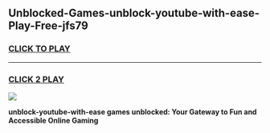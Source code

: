 
## Unblocked-Games-unblock-youtube-with-ease-Play-Free-jfs79
<h3>
<a href="https://premium76.site?title=unblock-youtube-with-ease&ref=12A">CLICK TO PLAY</a></h3>
<hr>

<h3>
<a href="https://premium76.site?title=unblock-youtube-with-ease&ref=12A">CLICK 2 PLAY</a>
  
</h3>

<a href="https://premium76.site?title=unblock-youtube-with-ease&ref=12A"><img src="https://clearcache.store/games.png"></a>


**unblock-youtube-with-ease games unblocked: Your Gateway to Fun and Accessible Online Gaming**
